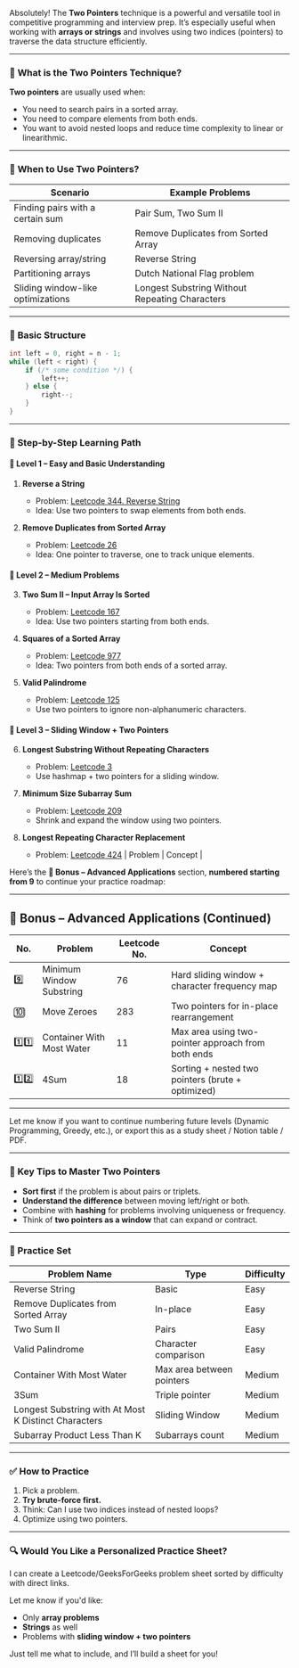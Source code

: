 Absolutely! The **Two Pointers** technique is a powerful and versatile tool in competitive programming and interview prep. It’s especially useful when working with **arrays or strings** and involves using two indices (pointers) to traverse the data structure efficiently.

---

### 🔹 **What is the Two Pointers Technique?**

**Two pointers** are usually used when:

* You need to search pairs in a sorted array.
* You need to compare elements from both ends.
* You want to avoid nested loops and reduce time complexity to linear or linearithmic.

---

### 🔹 **When to Use Two Pointers?**

| Scenario                          | Example Problems                               |
| --------------------------------- | ---------------------------------------------- |
| Finding pairs with a certain sum  | Pair Sum, Two Sum II                           |
| Removing duplicates               | Remove Duplicates from Sorted Array            |
| Reversing array/string            | Reverse String                                 |
| Partitioning arrays               | Dutch National Flag problem                    |
| Sliding window-like optimizations | Longest Substring Without Repeating Characters |

---

### 🔹 **Basic Structure**

```cpp
int left = 0, right = n - 1;
while (left < right) {
    if (/* some condition */) {
        left++;
    } else {
        right--;
    }
}
```

---

### 🔹 Step-by-Step Learning Path

#### 📘 **Level 1 – Easy and Basic Understanding**

1. **Reverse a String**

   * Problem: [Leetcode 344. Reverse String](https://leetcode.com/problems/reverse-string/)
   * Idea: Use two pointers to swap elements from both ends.
2. **Remove Duplicates from Sorted Array**

   * Problem: [Leetcode 26](https://leetcode.com/problems/remove-duplicates-from-sorted-array/)
   * Idea: One pointer to traverse, one to track unique elements.

#### 📘 **Level 2 – Medium Problems**

3. **Two Sum II – Input Array Is Sorted**

   * Problem: [Leetcode 167](https://leetcode.com/problems/two-sum-ii-input-array-is-sorted/)
   * Idea: Use two pointers starting from both ends.
4. **Squares of a Sorted Array**

   * Problem: [Leetcode 977](https://leetcode.com/problems/squares-of-a-sorted-array/)
   * Idea: Two pointers from both ends of a sorted array.
5. **Valid Palindrome**

   * Problem: [Leetcode 125](https://leetcode.com/problems/valid-palindrome/)
   * Use two pointers to ignore non-alphanumeric characters.

#### 📘 **Level 3 – Sliding Window + Two Pointers**

6. **Longest Substring Without Repeating Characters**

   * Problem: [Leetcode 3](https://leetcode.com/problems/longest-substring-without-repeating-characters/)
   * Use hashmap + two pointers for a sliding window.
7. **Minimum Size Subarray Sum**

   * Problem: [Leetcode 209](https://leetcode.com/problems/minimum-size-subarray-sum/)
   * Shrink and expand the window using two pointers.
8. **Longest Repeating Character Replacement**

   * Problem: [Leetcode 424](https://leetcode.com/problems/longest-repeating-character-replacement/)
   | Problem                                       | Concept                                 |

Here’s the **🔴 Bonus – Advanced Applications** section, **numbered starting from 9** to continue your practice roadmap:

---

## 🔴 Bonus – Advanced Applications (Continued)

| **No.** | **Problem**               | **Leetcode No.** | **Concept**                                        |
| ------- | ------------------------- | ---------------- | -------------------------------------------------- |
| 9️⃣     | Minimum Window Substring  | 76               | Hard sliding window + character frequency map      |
| 🔟      | Move Zeroes               | 283              | Two pointers for in-place rearrangement            |
| 1️⃣1️⃣  | Container With Most Water | 11               | Max area using two-pointer approach from both ends |
| 1️⃣2️⃣  | 4Sum                      | 18               | Sorting + nested two pointers (brute + optimized)  |

---

Let me know if you want to continue numbering future levels (Dynamic Programming, Greedy, etc.), or export this as a study sheet / Notion table / PDF.



---

### 🔹 Key Tips to Master Two Pointers

* **Sort first** if the problem is about pairs or triplets.
* **Understand the difference** between moving left/right or both.
* Combine with **hashing** for problems involving uniqueness or frequency.
* Think of **two pointers as a window** that can expand or contract.

---

### 🧠 Practice Set

| Problem Name                                         | Type                      | Difficulty |
| ---------------------------------------------------- | ------------------------- | ---------- |
| Reverse String                                       | Basic                     | Easy       |
| Remove Duplicates from Sorted Array                  | In-place                  | Easy       |
| Two Sum II                                           | Pairs                     | Easy       |
| Valid Palindrome                                     | Character comparison      | Easy       |
| Container With Most Water                            | Max area between pointers | Medium     |
| 3Sum                                                 | Triple pointer            | Medium     |
| Longest Substring with At Most K Distinct Characters | Sliding Window            | Medium     |
| Subarray Product Less Than K                         | Subarrays count           | Medium     |

---

### ✅ How to Practice

1. Pick a problem.
2. **Try brute-force first.**
3. Think: Can I use two indices instead of nested loops?
4. Optimize using two pointers.

---

### 🔍 Would You Like a Personalized Practice Sheet?

I can create a Leetcode/GeeksForGeeks problem sheet sorted by difficulty with direct links.

Let me know if you'd like:

* Only **array problems**
* **Strings** as well
* Problems with **sliding window + two pointers**

Just tell me what to include, and I’ll build a sheet for you!
